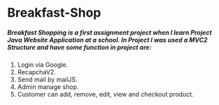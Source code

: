 # Breakfast-Shop
<h5>Breakfast Shopping is a first assignment project when I learn Project Java Website Application at a school.
In Project I was used a MVC2 Structure and have some function in project are:</h5>
<ol>      
<li>Login via Google.</li>
<li>RecapchaV2.</li>
<li>Send mail by mailJS.</li>
<li>Admin manage shop.</li>
<li>Customer can add, remove, edit, view and checkout product.</li>
</ol>
